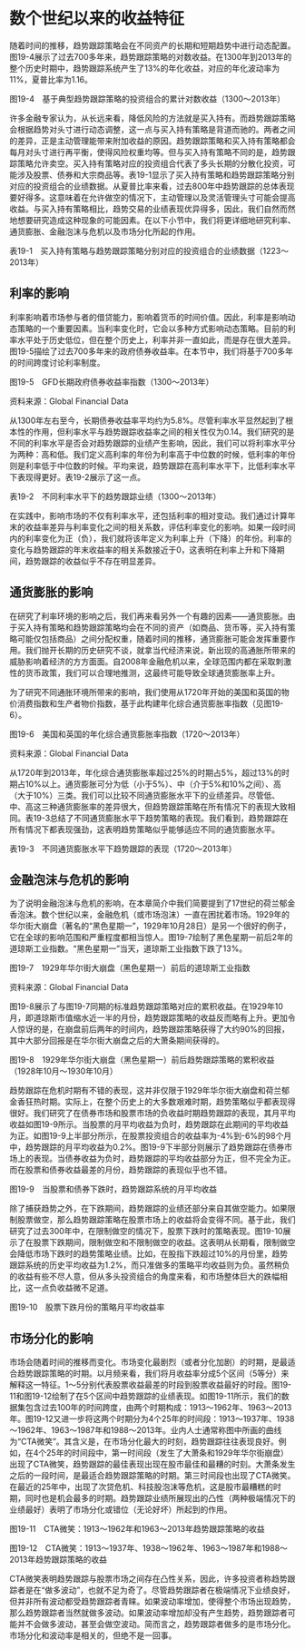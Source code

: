 # 数个世纪以来的收益特征

随着时间的推移，趋势跟踪策略会在不同资产的长期和短期趋势中进行动态配置。图19-4展示了过去700多年来，趋势跟踪策略的对数收益。在1300年到2013年的整个历史时期中，趋势跟踪系统产生了13%的年化收益，对应的年化波动率为11%，夏普比率为1.16。

[](http://popImage?src='../Images/498-1.jpg')

图19-4　基于典型趋势跟踪策略的投资组合的累计对数收益（1300～2013年）

许多金融专家认为，从长远来看，降低风险的方法就是买入持有。而趋势跟踪策略会根据趋势对头寸进行动态调整，这一点与买入持有策略是背道而驰的。两者之间的差异，正是主动管理能带来附加收益的原因。趋势跟踪策略和买入持有策略都会每月对头寸进行再平衡，使得风险权重均等。但与买入持有策略不同的是，趋势跟踪策略允许卖空。买入持有策略对应的投资组合代表了多头长期的分散化投资，可能涉及股票、债券和大宗商品等。表19-1显示了买入持有策略和趋势跟踪策略分别对应的投资组合的业绩数据。从夏普比率来看，过去800年中趋势跟踪的总体表现要好得多。这意味着在允许做空的情况下，主动管理以及灵活管理头寸可能会提高收益。与买入持有策略相比，趋势交易的业绩表现优异得多，因此，我们自然而然地想要研究造成这种现象的可能因素。在以下小节中，我们将更详细地研究利率、通货膨胀、金融泡沫与危机以及市场分化所起的作用。

表19-1　买入持有策略与趋势跟踪策略分别对应的投资组合的业绩数据（1223～2013年）

[](http://popImage?src='../Images/498-2.jpg')

## 利率的影响

利率影响着市场参与者的借贷能力，影响着货币的时间价值。因此，利率是影响动态策略的一个重要因素。当利率变化时，它会以多种方式影响动态策略。目前的利率水平处于历史低位，但在整个历史上，利率并非一直如此，而是存在很大差异。图19-5描绘了过去700多年来的政府债券收益率。在本节中，我们将基于700多年的时间跨度讨论利率制度。

[](http://popImage?src='../Images/499-1.jpg')

图19-5　GFD长期政府债券收益率指数（1300～2013年）

资料来源：Global Financial Data

从1300年左右至今，长期债券收益率平均约为5.8%。尽管利率水平显然起到了根本性的作用，但利率水平与趋势跟踪收益率之间的相关性仅为0.14。我们研究的是不同的利率水平是否会对趋势跟踪的业绩产生影响，因此，我们可以将利率水平分为两种：高和低。我们定义高利率的年份为利率高于中位数的时候，低利率的年份则是利率低于中位数的时候。平均来说，趋势跟踪在高利率水平下，比低利率水平下表现得更好。表19-2展示了这一点。

表19-2　不同利率水平下的趋势跟踪业绩（1300～2013年）

[](http://popImage?src='../Images/499-2.jpg')

在实践中，影响市场的不仅有利率水平，还包括利率的相对变动。我们通过计算年末的收益率差异与利率变化之间的相关系数，评估利率变化的影响。如果一段时间内的利率变化为正（负），我们就将该年定义为利率上升（下降）的年份。利率的变化与趋势跟踪的年末收益率的相关系数接近于0，这表明在利率上升和下降期间，趋势跟踪的收益似乎不存在明显差异。

## 通货膨胀的影响

在研究了利率环境的影响之后，我们再来看另外一个有趣的因素——通货膨胀。由于买入持有策略和趋势跟踪策略均会在不同的资产（如商品、货币等，买入持有策略可能仅包括商品）之间分配权重，随着时间的推移，通货膨胀可能会发挥重要作用。我们抛开长期的历史研究不谈，就拿当代经济来说，新出现的高通胀所带来的威胁影响着经济的方方面面。自2008年金融危机以来，全球范围内都在采取刺激性的货币政策，我们可以合理地推测，这最终可能导致全球通货膨胀率上升。

为了研究不同通胀环境所带来的影响，我们使用从1720年开始的美国和英国的物价消费指数和生产者物价指数，基于此构建年化综合通货膨胀率指数（见图19-6）。

[](http://popImage?src='../Images/500-1.jpg')

图19-6　美国和英国的年化综合通货膨胀率指数（1720～2013年）

资料来源：Global Financial Data

从1720年到2013年，年化综合通货膨胀率超过25%的时期占5%，超过13%的时期占10%以上。通货膨胀可分为低（小于5%）、中（介于5%和10%之间）、高（大于10%）三类。我们可以比较不同通货膨胀水平下的业绩差异。尽管低、中、高这三种通货膨胀率的差异很大，但趋势跟踪策略在所有情况下的表现大致相同。表19-3总结了不同通货膨胀水平下趋势策略的表现。我们看到，趋势跟踪在所有情况下都表现强劲，这表明趋势策略似乎能够适应不同的通货膨胀水平。

表19-3　不同通货膨胀水平下趋势跟踪的表现（1720～2013年）

[](http://popImage?src='../Images/501-1.jpg')

## 金融泡沫与危机的影响

为了说明金融泡沫与危机的影响，在本章简介中我们简要提到了17世纪的荷兰郁金香泡沫。数个世纪以来，金融危机（或市场泡沫）一直在困扰着市场。1929年的华尔街大崩盘（著名的“黑色星期一”，1929年10月28日）是另一个很好的例子，它在全球的影响范围和严重程度都相当惊人。图19-7绘制了黑色星期一前后2年的道琼斯工业指数。“黑色星期一”当天，道琼斯工业指数下跌了13%。

[](http://popImage?src='../Images/501-2.jpg')

图19-7　1929年华尔街大崩盘（黑色星期一）前后的道琼斯工业指数

资料来源：Global Financial Data

图19-8展示了与图19-7同期的标准趋势跟踪策略对应的累积收益。在1929年10月，即道琼斯市值缩水近一半的月份，趋势跟踪策略的收益反而略有上升。更加令人惊讶的是，在崩盘前后两年的时间内，趋势跟踪策略获得了大约90%的回报，其中大部分回报是在华尔街大崩盘之后的大萧条期间获得的。

[](http://popImage?src='../Images/502-1.jpg')

图19-8　1929年华尔街大崩盘（黑色星期一）前后趋势跟踪策略的累积收益（1928年10月～1930年10月）

趋势跟踪在危机时期有不错的表现，这并非仅限于1929年华尔街大崩盘和荷兰郁金香狂热时期。实际上，在整个历史上的大多数艰难时期，趋势策略似乎都表现得很好。我们研究了在债券市场和股票市场的负收益时期趋势跟踪的表现，其月平均收益如图19-9所示。当股票的月平均收益为负时，趋势跟踪在此期间的平均收益为正。如图19-9上半部分所示，在股票投资组合的收益率为-4%到-6%的98个月中，趋势跟踪的月平均收益为0.2%。图19-9下半部分则展示了趋势跟踪在债券市场上的表现。当债券收益为负时，趋势跟踪的平均收益部分为正，但不完全为正。而在股票和债券收益最差的月份，趋势跟踪的表现似乎也不错。

[](http://popImage?src='../Images/503-1.jpg')

图19-9　当股票和债券下跌时，趋势跟踪系统的月平均收益

除了捕获趋势之外，在下跌期间，趋势跟踪的业绩还部分来自其做空能力。如果限制股票做空，那么趋势跟踪策略在股票市场上的收益将会变得不同。基于此，我们研究了过去300年中，在限制做空的情况下，股票下跌时的策略表现。图19-10展示了在股票下跌期间，限制做空和不限制做空的收益。这表明从长期看，限制做空会降低市场下跌时的趋势策略业绩。比如，在股指下跌超过10%的月份里，趋势跟踪系统的历史平均收益为1.2%，而只准做多的策略平均收益则为负。虽然稍负的收益有些不尽人意，但从多头投资组合的角度来看，和市场整体巨大的跌幅相比，这一点负收益微不足道。

[](http://popImage?src='../Images/503-2.jpg')

图19-10　股票下跌月份的策略月平均收益率

## 市场分化的影响

市场会随着时间的推移而变化。市场变化最剧烈（或者分化加剧）的时期，是最适合趋势跟踪策略的时期。以月频来看，我们将月收益率分成5个区间（5等分）来解释这一特征。1～5分别代表股票收益最差的时段到股票收益最好的时段。图19-11和图19-12绘制了在5个区间中趋势跟踪的业绩表现。如图19-11所示，我们的数据集包含过去100年的时间跨度，由两个时期构成：1913～1962年、1963～2013年。图19-12又进一步将这两个时期分为4个25年的时间段：1913～1937年、1938～1962年、1963～1987年和1988～2013年。业内人士通常称图中所画的曲线为“CTA微笑”。其含义是，在市场分化最大的时刻，趋势跟踪往往表现良好。例如，在4个25年的时间段中，第一时间段（发生了大萧条和1929年华尔街崩盘）出现了CTA微笑，趋势跟踪的最佳表现出现在股市最佳和最糟的时刻。大萧条发生之后的一段时间，是最适合趋势跟踪策略的时期。第三时间段也出现了CTA微笑。在最近的25年中，出现了次贷危机、科技股泡沫等危机，这是股市最糟糕的时期，同时也是机会最多的时期。趋势跟踪业绩所展现出的凸性（两种极端情况下的业绩最好）表明了市场分化或错位（无论好坏）所起到的作用。

[](http://popImage?src='../Images/504-1.jpg')

图19-11　CTA微笑：1913～1962年和1963～2013年趋势跟踪策略的收益

[](http://popImage?src='../Images/505-1.jpg')

图19-12　CTA微笑：1913～1937年、1938～1962年、1963～1987年和1988～2013年趋势跟踪策略的收益

CTA微笑表明趋势跟踪与股票市场之间存在凸性关系，因此，许多投资者称趋势跟踪者是在“做多波动”，也就不足为奇了。尽管趋势跟踪者在极端情况下业绩良好，但并非所有波动都受趋势跟踪者青睐。如果波动率增加，使得整个市场出现趋势，那么趋势跟踪者当然就做多波动。如果波动率增加却没有产生趋势，趋势跟踪者可能并不会做多波动，甚至会做空波动。简而言之，趋势跟踪者做多的是市场分化。市场分化和波动率是相关的，但绝不是一回事。
